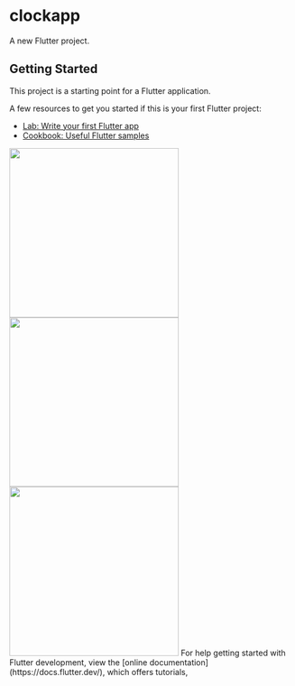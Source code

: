 # clockapp

A new Flutter project.



## Getting Started


This project is a starting point for a Flutter application.

A few resources to get you started if this is your first Flutter project:

- [Lab: Write your first Flutter app](https://docs.flutter.dev/get-started/codelab)
- [Cookbook: Useful Flutter samples](https://docs.flutter.dev/cookbook)
<img src="https://github.com/DarshanPatel311/clockapp/assets/143177575/3939d3fa-a72b-4a16-9748-4dbe4e675d0a" width="300">
<img src="https://github.com/DarshanPatel311/clockapp/assets/143177575/803eaddc-029e-4eed-8399-d8ffeafa5d35" width="300">
<img src="https://github.com/DarshanPatel311/clockapp/assets/143177575/6bfd15eb-535c-484b-ab87-a5ff8c0ae4a1" width="300">
For help getting started with Flutter development, view the
[online documentation](https://docs.flutter.dev/), which offers tutorials,


